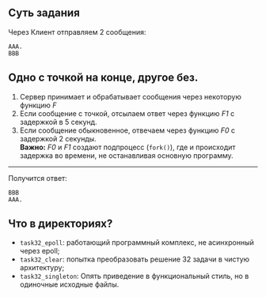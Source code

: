 ## Суть задания
Через Клиент отправляем 2 сообщения:
```
AAA.
BBB
```
Одно с точкой на конце, другое без.  
-----
1. Сервер принимает и обрабатывает сообщения через некоторую функцию *F*
2. Если сообщение с точкой, отсылаем ответ через функцию *F1* с задержкой в 5 секунд.
3. Если сообщение обыкновенное, отвечаем через функцию *F0* с задержкой 2 секунды.  
**Важно:** *F0* и *F1* создают подпроцесс (`fork()`), где и происходит задержка во времени, не останавливая основную программу.  
-----
Получится ответ:
```
BBB
AAA.
```

## Что в директориях?
* `task32_epoll`: работающий программный комплекс, не асинхронный через epoll;
* `task32_clear`: попытка преобразовать решение 32 задачи в чистую архитектуру;
* `task32_singleton`: Опять приведение в функциональный стиль, но в одиночные исходные файлы. 
